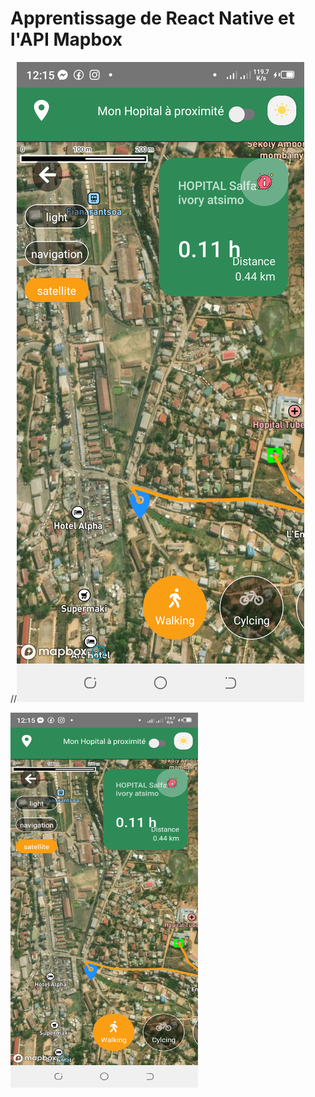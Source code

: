 # Apprentissage de React Native et l'API Mapbox

//![mapbox](./src/assets/mapbox.png)

<img src="./src/assets/mapbox.png" width="300" height="600" alt="Mon image">
